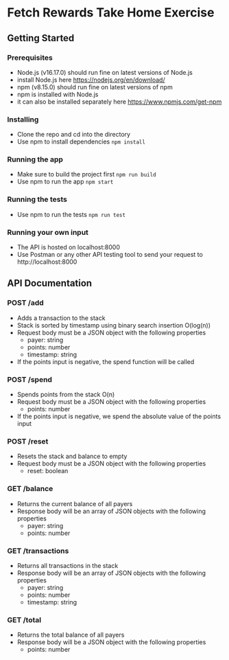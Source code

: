 # Fetch Rewards Take Home Exercise
## Getting Started
### Prerequisites
- Node.js (v16.17.0) should run fine on latest versions of Node.js
- install Node.js here https://nodejs.org/en/download/
- npm (v8.15.0) should run fine on latest versions of npm
- npm is installed with Node.js
- it can also be installed separately here https://www.npmjs.com/get-npm
### Installing
- Clone the repo and cd into the directory
- Use npm to install dependencies
```npm install```
### Running the app
- Make sure to build the project first
```npm run build```
- Use npm to run the app
```npm start```
### Running the tests
- Use npm to run the tests
```npm run test```
### Running your own input
- The API is hosted on localhost:8000
- Use Postman or any other API testing tool to send your request to http://localhost:8000

## API Documentation
### POST /add
- Adds a transaction to the stack
- Stack is sorted by timestamp using binary search insertion O(log(n))
- Request body must be a JSON object with the following properties
  - payer: string
  - points: number
  - timestamp: string
- If the points input is negative, the spend function will be called
### POST /spend
- Spends points from the stack O(n)
- Request body must be a JSON object with the following properties
  - points: number
- If the points input is negative, we spend the absolute value of the points input

### POST /reset
- Resets the stack and balance to empty
- Request body must be a JSON object with the following properties
  - reset: boolean
### GET /balance
- Returns the current balance of all payers
- Response body will be an array of JSON objects with the following properties
  - payer: string
  - points: number

### GET /transactions
- Returns all transactions in the stack
- Response body will be an array of JSON objects with the following properties
  - payer: string
  - points: number
  - timestamp: string

### GET /total
- Returns the total balance of all payers
- Response body will be a JSON object with the following properties
  - points: number

